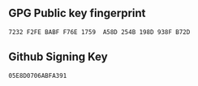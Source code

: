 
## GPG Public key fingerprint

```
7232 F2FE BABF F76E 1759  A58D 254B 198D 938F B72D
```

## Github Signing Key

```
05E8D0706ABFA391
```
